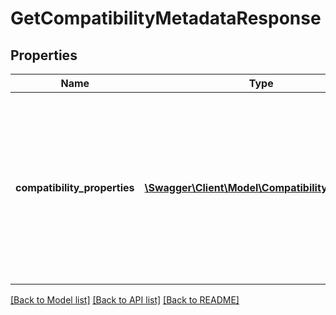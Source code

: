 # GetCompatibilityMetadataResponse

## Properties
Name | Type | Description | Notes
------------ | ------------- | ------------- | -------------
**compatibility_properties** | [**\Swagger\Client\Model\CompatibilityProperty[]**](CompatibilityProperty.md) | This container consists of an array of all compatible vehicle properties applicable to the specified eBay marketplace and eBay category ID. | [optional] 

[[Back to Model list]](../../README.md#documentation-for-models) [[Back to API list]](../../README.md#documentation-for-api-endpoints) [[Back to README]](../../README.md)


